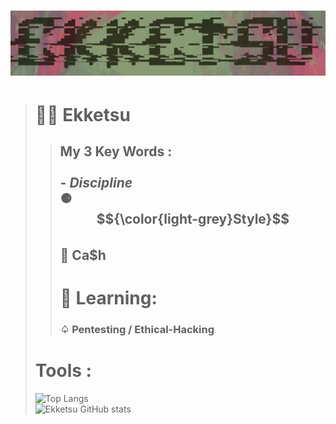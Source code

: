 # ![ekk dedsan ekketsu mrdedsan](images/ekketsu.jpg)

> # 🥷🏽 Ekketsu
>>## My 3 Key Words :<br><br>- ***Discipline***  <br>⚈ **$${\color{light-grey}Style}$$** <br>💸 **Ca$h**
>><h1>📖 Learning:</h1>
>><h3>♤ Pentesting / Ethical-Hacking</h3>
># Tools :
>![Top Langs](https://github-readme-stats.vercel.app/api/top-langs/?username=ekketsu\&layout=donut&theme=radical&bg_color=30,be5c6e,838a6e\&title_color=00000095&text_color=fffff095) <br>
>![Ekketsu GitHub stats](https://github-readme-stats.vercel.app/api?username=ekketsu&show_icons=true&theme=radical\&rank_icon=github&bg_color=30,be5c6e,838a6e\&title_color=00000095&text_color=fffff095)
